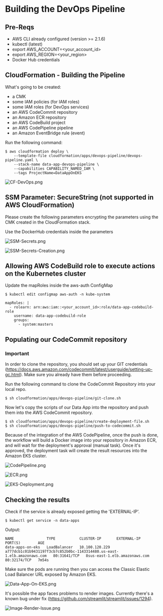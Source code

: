 # Building the DevOps Pipeline

## Pre-Reqs
- AWS CLI already configured (version >= 2.1.6)
- kubectl (latest)
- export AWS_ACCOUNT=<your_account_id>
- export AWS_REGION=<your_region>
- Docker Hub credentials


## CloudFormation - Building the Pipeline

What's going to be created:
- a CMK
- some IAM policies (for IAM roles)
- some IAM roles (for DevOps services)
- an AWS CodeCommit repository
- an Amazon ECR repository
- an AWS CodeBuild project
- an AWS CodePipeline pipeline
- an Amazon EventBridge rule (event)

Run the following command:

```
$ aws cloudformation deploy \
    --template-file cloudformation/apps/devops-pipeline/devops-pipeline.yaml \
    --stack-name data-app-devops-pipeline \
    --capabilities CAPABILITY_NAMED_IAM \
    --tags ProjectName=DataAppOnEKS
```

![CF-DevOps.png](../../../images/CF-DevOps.png)

## SSM Parameter: SecureString (not supported in AWS CloudFormation)

Please create the following parameters encrypting the parameters using the CMK created in the CloudFormation stack.

Use the DockerHub credentials inside the parameters

![SSM-Secrets.png](../../../images/SSM-Secrets.png)

![SSM-Secrets-Creation.png](../../../images/SSM-Secrets-Creation.png)

## Allowing AWS CodeBuild role to execute actions on the Kubernetes cluster

Update the mapRoles inside the aws-auth ConfigMap
```
$ kubectl edit configmap aws-auth -n kube-system
```
```
mapRoles: |
  - rolearn: arn:aws:iam::<your_account_id>:role/data-app-codebuild-role
    username: data-app-codebuild-role
    groups:
      - system:masters
```

## Populating our CodeCommit repository

### Important

In order to clone the repository, you should set up your GIT credentials (https://docs.aws.amazon.com/codecommit/latest/userguide/setting-up-gc.html). Make sure you already have them before proceeding.

Run the following command to clone the CodeCommit Repository into your local repo.
```
$ sh cloudformation/apps/devops-pipeline/git-clone.sh
```

Now let's copy the scripts of our Data App into the repository and push them into the AWS CodeCommit repository.
```
$ sh cloudformation/apps/devops-pipeline/create-deployment-file.sh
$ sh cloudformation/apps/devops-pipeline/push-to-codecommit.sh
```
Because of the integration of the AWS CodePipeline, once the push is done, the workflow will build a Docker image into your repository in Amazon ECR, and will wait for the deployment's approval (manual task). Once it's approved, the deployment task will create the result resources into the Amazon EKS cluster.

![CodePipeline.png](../../../images/CodePipeline.png)

![ECR.png](../../../images/ECR.png)

![EKS-Deployment.png](../../../images/EKS-Deployment.png)

## Checking the results

Check if the service is already exposed getting the 'EXTERNAL-IP'. 
```
$ kubectl get service -n data-apps
```
Output:
```
NAME               TYPE           CLUSTER-IP       EXTERNAL-IP                                                               PORT(S)        AGE
data-apps-on-eks   LoadBalancer   10.100.120.229   a777dcb1c01b9431197f3cb7c852b0bc-1143314480.us-east-1.elb.amazonaws.com   80:31641/TCP   8sus-east-1.elb.amazonaws.com   80:32174/TCP   7m54s
```

Make sure the pods are running then you can access the Classic Elastic Load Balancer URL exposed by Amazon EKS.

![Data-App-On-EKS.png](../../../images/Data-App-On-EKS.png)

It's possible the app faces problems to render images. Currently there's a known bug under fix (https://github.com/streamlit/streamlit/issues/1294).

![Image-Render-Issue.png](../../../images/Image-Render-Issue.png)
